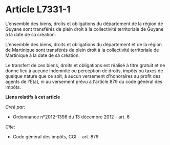 # Article L7331-1

L'ensemble des biens, droits et obligations du département de la région de Guyane sont transférés de plein droit à la
collectivité territoriale de Guyane à la date de sa création.

L'ensemble des biens, droits et obligations du département et de la région de Martinique sont transférés de plein droit à la
collectivité territoriale de Martinique à la date de sa création.

Le transfert de ces biens, droits et obligations est réalisé à titre gratuit et ne donne lieu à aucune indemnité ou
perception de droits, impôts ou taxes de quelque nature que ce soit, à aucun versement d'honoraires au profit des agents de
l'Etat, ni au versement prévu à l'article 879 du code général des impôts.

**Liens relatifs à cet article**

_Créé par_:

  - Ordonnance n°2012-1398 du 13 décembre 2012 - art. 6

_Cite_:

  - Code général des impôts, CGI. - art. 879
